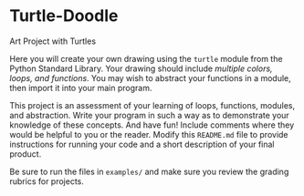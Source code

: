 Turtle-Doodle
=============

Art Project with Turtles

Here you will create your own drawing using the `turtle` module
from the Python Standard Library. Your drawing should include *multiple
colors, loops, and functions*. You may wish to abstract your functions
in a module, then import it into your main program.

This project is an assessment of your learning of loops, functions,
modules, and abstraction.  Write your program in such a way as to demonstrate
your knowledge of these concepts.  And have fun! Include comments where they
would be helpful to you or the reader. Modify this `README.md` file to
provide instructions for running your code and a short description of your
final product.

Be sure to run the files in `examples/` and make sure you review the grading
rubrics for projects.
